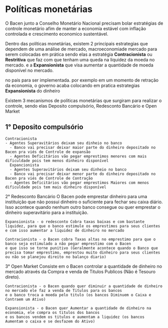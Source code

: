 # Políticas monetárias
O Bacen junto a Conselho Monetário Nacional precisam bolar estratégias de controle monetário afim de manter a economia estável com inflação controlada e crescimento economico sustentável. 

Dentro das políticas monetárias, existem 2 principais estrategias que dependem de uma análise de mercado, macroeconomiade mercado para serem colocadas em prática sendo elas a estratégia **Contracionista** ou **Restritiva** que faz com que tenham uma queda na liquidez da moeda no mercado.
e a **Expansionista** que visa aumentar a quantidade de moeda disponível no mercado.

 no pais para ser implementada. por exemplo em um momento de retração da economia, o governo acaba colocando em pratica estrategias **Expansionista** do dinheiro

Existem 3 mecanismos de políticas monetárias que surgiram para realizar o controle, sendo elas Deposito compulsório, Redesconto Bancário e Open Market

## 1° Deposito compulsório 
   	Contracionista
   	- Agentes Superavitários deixam seu dinheio no banco 
      - Banco vai precisar deixar maior parte do dinheiro depositado no Bacen pra viés de Controle de expansão
      - Agentes Deficitários vão pegar emprestimos menores com mais dificuldade pois tem menos dinheiro disponível
      Expancionista
      - Agentes Superavitários deixam seu dinheio no banco 
      - Banco vai precisar deixar menor parte do dinheiro depositado no Bacen pra viés de Controle de Contração
      - Agentes Deficitários vão pegar emprestimos Maiores com menos dificuldade pois tem mais dinheiro disponível

2° Redesconto Bancário
    O Bacen pode emprestar dinheiro para uma instituição que não possui dinheiro o suficiente para fechar seu caixa diário.
    Isso acontece quando nenhum outro banco consegue ou quer emprestar o dinheiro superavitário para a instituição.

    Expansionista - o redesconto Cobra taxas baixas e com bastante liquidez, para que o banco estimule os emprestimos para seus clientes e com isso aumentar a liquidez de dinheiro no mercado

    Contracionista - o Bacen cobra Taxas altas no emprestimo para que o banco seja estimulado a não pegar emprestimo com o Bacen 
    e que isso se torne punitivo (Geralmente acontece quando o Banco que precisa tomar emprestimo, emprestou muito dinheiro para seus clientes ou não se planejou direito no balanço diario)

3° Open Market
    Consiste em o Bacen controlar a quantidade de dinheiro no mercado através da Compra e venda de Titulos Publicos (Não é Tesouro direto).
    
    Contracionista - o Bacen quando quer diminuir a quantidade de dinheiro no mercado ele faz a venda de Titulos para os bancos
    e o banco troca a moeda pelo titulo (os bancos Diminuem o Caixa e Contraem um Ativo)
    
    Expansionista - o Bacen quer Aumentar a quantidade de dinheiro na economia, ele compra os titulos dos bancos 
    e os bancos vendem os titulos e aumentam a liquidez (os bancos Aumentam o caixa e se desfazem do Ativo)